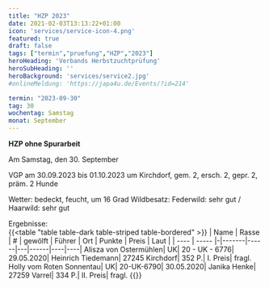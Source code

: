 ```yaml
---
title: "HZP 2023"
date: 2021-02-03T13:13:22+01:00
icon: 'services/service-icon-4.png'
featured: true
draft: false
tags: ["termin","pruefung","HZP","2023"]
heroHeading: 'Verbands Herbstzuchtprüfung'
heroSubHeading: ''
heroBackground: 'services/service2.jpg'
#onlineMeldung: 'https://japa4u.de/Events/?id=214'

termin: "2023-09-30"
tag: 30
wochentag: Samstag
monat: September
---
```


**HZP ohne Spurarbeit**

Am Samstag, den 30. September  

VGP am 30.09.2023 bis 01.10.2023 um Kirchdorf, gem. 2, ersch. 2, gepr. 2, präm. 2 Hunde

Wetter: bedeckt, feucht, um 16 Grad  Wildbesatz: Federwild: sehr gut / Haarwild: sehr gut

Ergebnisse:  
{{<table "table table-dark table-striped table-bordered" >}}
  | Name | Rasse | # | gewölft | Führer | Ort | Punkte | Preis | Laut |
  | ---- | ----- |-|-------|------|---|------|----|----|
Alisza  von Ostermühlen| UK| 20 - UK - 6776| 29.05.2020| Heinrich Tiedemann| 27245 Kirchdorf| 352 P.| I. Preis| fragl.
Holly vom Roten Sonnentau| UK| 20-UK-6790| 30.05.2020| Janika Henke| 27259 Varrel| 334 P.| II. Preis| fragl.
{{</table>}}
